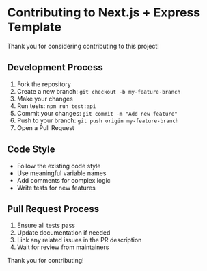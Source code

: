 # Contributing to Next.js + Express Template

Thank you for considering contributing to this project!

## Development Process

1. Fork the repository
2. Create a new branch: `git checkout -b my-feature-branch`
3. Make your changes
4. Run tests: `npm run test:api`
5. Commit your changes: `git commit -m "Add new feature"`
6. Push to your branch: `git push origin my-feature-branch`
7. Open a Pull Request

## Code Style

- Follow the existing code style
- Use meaningful variable names
- Add comments for complex logic
- Write tests for new features

## Pull Request Process

1. Ensure all tests pass
2. Update documentation if needed
3. Link any related issues in the PR description
4. Wait for review from maintainers

Thank you for contributing!
